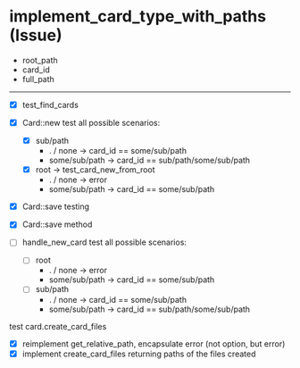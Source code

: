 # implement_card_type_with_paths (Issue)

- root_path
- card_id
- full_path

---

- [x] test_find_cards

- [x] Card::new test all possible scenarios:
  - [x] sub/path
    - . / none -> card_id == some/sub/path
    - some/sub/path -> card_id == sub/path/some/sub/path
  - [x] root -> test_card_new_from_root
    - . / none -> error
    - some/sub/path -> card_id == some/sub/path

- [x] Card::save testing
- [x] Card::save method

- [ ] handle_new_card test all possible scenarios:
  - [ ] root
    - . / none -> error
    - some/sub/path -> card_id == some/sub/path
  - [ ] sub/path
    - . / none -> card_id == some/sub/path
    - some/sub/path -> card_id == sub/path/some/sub/path


test card.create_card_files

- [x] reimplement get_relative_path, encapsulate error (not option, but error)
- [x] implement create_card_files returning paths of the files created
